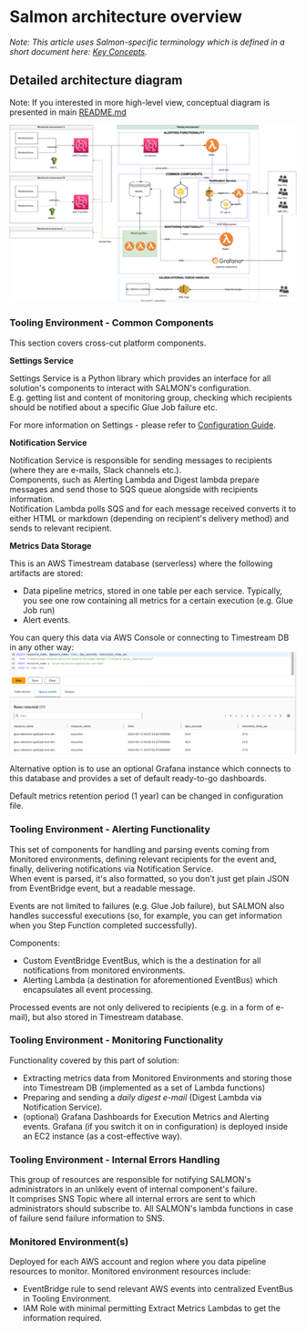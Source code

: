 
# Salmon architecture overview

*Note: This article uses Salmon-specific terminology which is defined in a short document here: [Key Concepts](docs/key_concepts.md).*

## Detailed architecture diagram

Note: If you interested in more high-level view, conceptual diagram is presented in main [README.md](/README.md)

![Detailed Solution Diagram](/docs/images/detailed-architecture.svg "Detailed Solution Diagram")

### Tooling Environment - Common Components

This section covers cross-cut platform components.

**Settings Service**

Settings Service is a Python library which provides an interface for all solution's components to interact with SALMON's configuration.  
E.g. getting list and content of monitoring group, checking which recipients should be notified about a specific Glue Job failure etc.

For more information on Settings - please refer to [Configuration Guide](docs/configuration.md).

**Notification Service**

Notification Service is responsible for sending messages to recipients (where they are e-mails, Slack channels etc.).  
Components, such as Alerting Lambda and Digest lambda prepare messages and send those to SQS queue alongside with
recipients information.  
Notification Lambda polls SQS and for each message received converts it to either HTML or markdown (depending on recipient's delivery method) and
sends to relevant recipient.

**Metrics Data Storage**

This is an AWS Timestream database (serverless) where the following artifacts are stored:
- Data pipeline metrics, stored in one table per each service. Typically, you see one row containing all metrics for a certain execution (e.g. Glue Job run)
- Alert events.

You can query this data via AWS Console or connecting to Timestream DB in any other way:  
<img src="images/metrics-query.png" width="600px">


Alternative option is to use an optional Grafana instance which connects to this database and provides a set of default ready-to-go dashboards.

Default metrics retention period (1 year) can be changed in configuration file.


### Tooling Environment - Alerting Functionality

This set of components for handling and parsing events coming from Monitored environments, defining relevant recipients for the event and, finally, delivering notifications via Notification Service.  
When event is parsed, it's also formatted, so you don't just get plain JSON from EventBridge event, but a readable message.

Events are not limited to failures (e.g. Glue Job failure), but SALMON also handles successful executions (so, for example, you can get information when you Step Function completed successfully).

Components:
- Custom EventBridge EventBus, which is the a destination for all notifications from monitored environments.
- Alerting Lambda (a destination for aforementioned EventBus) which encapsulates all event processing.

Processed events are not only delivered to recipients (e.g. in a form of e-mail), but also stored in Timestream database.

### Tooling Environment - Monitoring Functionality

Functionality covered by this part of solution:
- Extracting metrics data from Monitored Environments and storing those into Timestream DB (implemented as a set of Lambda functions)
- Preparing and sending a *daily digest e-mail* (Digest Lambda via Notification Service).  
- (optional) Grafana Dashboards for Execution Metrics and Alerting events. Grafana (if you switch it on in configuration) is deployed inside an EC2 instance (as a cost-effective way).


### Tooling Environment - Internal Errors Handling

This group of resources are responsible for notifying SALMON's administrators in an unlikely event of internal component's failure.  
It comprises SNS Topic where all internal errors are sent to which administrators should subscribe to.
All SALMON's lambda functions in case of failure send failure information to SNS.

### Monitored Environment(s)

Deployed for each AWS account and region where you data pipeline resources to monitor.
Monitored environment resources include:
- EventBridge rule to send relevant AWS events into centralized EventBus in Tooling Environment.
- IAM Role with minimal permitting Extract Metrics Lambdas to get the information required.
